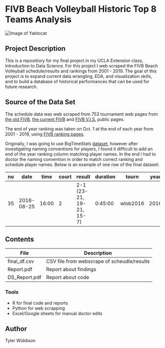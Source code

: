 #                       FIVB Beach Volleyball Historic Top 8 Teams Analysis



![Image of Yaktocat](https://www.sportface.it/wp-content/uploads/2018/05/FIVB-Beach-Volley-World-Tour-Logo.jpg)
## Project Description
This is a repositiory for my final project in my UCLA Extension class, Introduction to Data Science.
For this project I web scraped the FIVB Beach Volleyball schedule/results and rankings from 2001 - 2019. The goal of this project is to  expand current data wrangling, EDA, and visualization skills, and to build a database of historical performances that can be used for future research.

## Source of the Data Set
The schedule data was web scraped from 753 tournament web pages from [the old FIVB](http://www.fivb.org/EN/BeachVolleyball/Competitions/Competitions.htm), [the current FIVB](https://www.fivb.org/EN/BeachVolleyball/calendar.asp) and [FIVB V.I.S.](https://www.fivb.org/visasp/JS_BMatchList.aspx?TournCode=&Phase=2) public pages.

The end of year ranking was taken on Oct. 1 at the end of each year from 2001 - 2019, using [FIVB ranking pages](http://www.fivb.org/Vis/Public/JS/Beach/SeasonRank.aspx?Gender=1&id=BTechPlayW&Date=20191001).

Originally, I was going to use BigTimeStats [dataset](https://github.com/BigTimeStats/beach-volleyball/tree/master/data), however after investigating naming conventions for players, I found it difficult to add an end of the year ranking column matching player names. In the end I had to doctor the naming convention in order to match correct ranking and schedule player names. Below is an example of one row of the final dataset:

|no|date|time|court|result|duration|tourn|year|phase|team_a|team_a_country|team_b|team_b_country|winning_country|team_a_rank|player_1_team_a|player_2_team_a|team_b_rank|player_1_team_b|player_2_team_b|gender|team_a_sets_won|team_b_sets_won|team_a_game_one_points|team_b_game_one_points|team_a_game_two_points|team_b_game_two_points|team_a_game_three_points|team_b_game_three_points|tourn_rank
|-|-|-|-|-|-|-|-|-|-|-|-|-|-|-|-|-|-|-|-|-|-|-|-|-|-|-|-|-|-|
|35|2016-08-25|16:00|2|2-1 (23-21, 19-21, 15-7)|0:45:00|wlob2016|2016|Pool B|larissa/talita|bra|van der vlist/van gestel|ned|bra|3|larissa|talita|25|van der vlist|van gestel|w|2|1|23|21|10|21|15|7|43.03|

 ## Contents
 
|File|Description|
|-|-|
|final_df.csv|CSV file from webscrape of scheudle/results|
|Report.pdf|Report about findings|
|DS_Report.pdf|Report about code|

### Tools
- R for final code and reports
- Python for web scrapping
- Excel/Google sheets for manual doctor edits

## Author
Tyler Widdison





